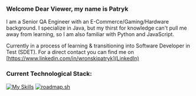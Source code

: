 ### Welcome Dear Viewer, my name is Patryk
I am a Senior QA Engineer with an E-Commerce/Gaming/Hardware background. I specialize in Java, but my thirst for knowledge can't pull me away from learning, so I am also familiar with Python and JavaScript.  
  
Currently in a process of learning & transitioning into Software Developer in Test (SDET). For a direct contact you can find me on [https://www.linkedin.com/in/wronskipatryk](LinkedIn)

### Current Technological Stack:
[![My Skills](https://skillicons.dev/icons?i=java,idea,gradle,selenium,azure,jenkins,postman&theme=light)](https://skillicons.dev)
[![roadmap.sh](https://api.roadmap.sh/v1-badge/tall/643c2477e2725773748f30ed?variant=dark&roadmaps=backend%2Cjava%2Cqa)](https://roadmap.sh)


<!--
**wronskipatryk/wronskipatryk** is a ✨ _special_ ✨ repository because its `README.md` (this file) appears on your GitHub profile.

Here are some ideas to get you started:

- 🔭 I’m currently working on ...
- 🌱 I’m currently learning ...
- 👯 I’m looking to collaborate on ...
- 🤔 I’m looking for help with ...
- 💬 Ask me about ...
- 📫 How to reach me: ...
- 😄 Pronouns: ...
- ⚡ Fun fact: ...
-->
